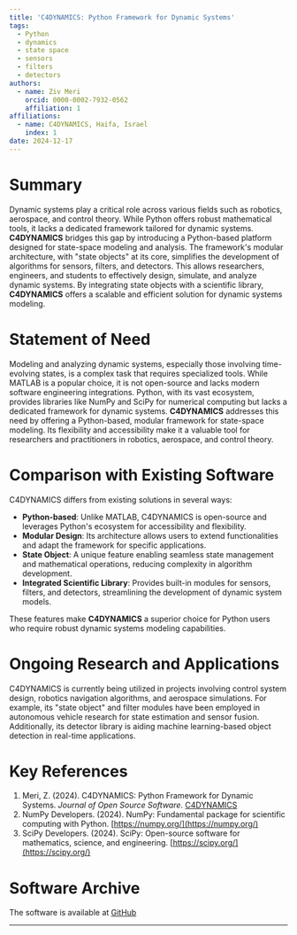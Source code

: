 ```yaml
---
title: 'C4DYNAMICS: Python Framework for Dynamic Systems'
tags:
  - Python
  - dynamics
  - state space
  - sensors
  - filters
  - detectors
authors:
  - name: Ziv Meri
    orcid: 0000-0002-7932-0562
    affiliation: 1
affiliations:
  - name: C4DYNAMICS, Haifa, Israel
    index: 1
date: 2024-12-17
---
```


# Summary

Dynamic systems play a critical role across various fields such as robotics, aerospace, and control theory. While Python offers robust mathematical tools, it lacks a dedicated framework tailored for dynamic systems. **C4DYNAMICS** bridges this gap by introducing a Python-based platform designed for state-space modeling and analysis. The framework's modular architecture, with "state objects" at its core, simplifies the development of algorithms for sensors, filters, and detectors. This allows researchers, engineers, and students to effectively design, simulate, and analyze dynamic systems. By integrating state objects with a scientific library, **C4DYNAMICS** offers a scalable and efficient solution for dynamic systems modeling.

# Statement of Need

Modeling and analyzing dynamic systems, especially those involving time-evolving states, is a complex task that requires specialized tools. While MATLAB is a popular choice, it is not open-source and lacks modern software engineering integrations. Python, with its vast ecosystem, provides libraries like NumPy and SciPy for numerical computing but lacks a dedicated framework for dynamic systems. **C4DYNAMICS** addresses this need by offering a Python-based, modular framework for state-space modeling. Its flexibility and accessibility make it a valuable tool for researchers and practitioners in robotics, aerospace, and control theory.

# Comparison with Existing Software

C4DYNAMICS differs from existing solutions in several ways:

- **Python-based**: Unlike MATLAB, C4DYNAMICS is open-source and leverages Python's ecosystem for accessibility and flexibility.
- **Modular Design**: Its architecture allows users to extend functionalities and adapt the framework for specific applications.
- **State Object**: A unique feature enabling seamless state management and mathematical operations, reducing complexity in algorithm development.
- **Integrated Scientific Library**: Provides built-in modules for sensors, filters, and detectors, streamlining the development of dynamic system models.

These features make **C4DYNAMICS** a superior choice for Python users who require robust dynamic systems modeling capabilities.

# Ongoing Research and Applications

C4DYNAMICS is currently being utilized in projects involving control system design, robotics navigation algorithms, and aerospace simulations. For example, its "state object" and filter modules have been employed in autonomous vehicle research for state estimation and sensor fusion. Additionally, its detector library is aiding machine learning-based object detection in real-time applications.

# Key References

1. Meri, Z. (2024). C4DYNAMICS: Python Framework for Dynamic Systems. *Journal of Open Source Software*. [C4DYNAMICS](https://github.com/C4dynamics/C4dynamics)
2. NumPy Developers. (2024). NumPy: Fundamental package for scientific computing with Python. [https://numpy.org/](https://numpy.org/)
3. SciPy Developers. (2024). SciPy: Open-source software for mathematics, science, and engineering. [https://scipy.org/](https://scipy.org/)

# Software Archive

The software is available at [GitHub](https://github.com/C4dynamics/C4dynamics)

---

